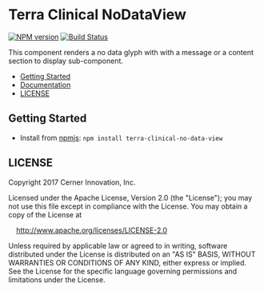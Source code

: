 # Terra Clinical NoDataView


[![NPM version](http://img.shields.io/npm/v/terra-clinical-no-data-view.svg)](https://www.npmjs.org/package/terra-clinical-no-data-view)
[![Build Status](https://travis-ci.org/cerner/terra-clinical.svg?branch=master)](https://travis-ci.org/cerner/terra-clinical)

This component renders a no data glyph with with a message or a content section to display sub-component.

- [Getting Started](#getting-started)
- [Documentation](https://github.com/cerner/terra-clinical/tree/master/packages/terra-clinical-no-data-view/docs)
- [LICENSE](#license)

## Getting Started

- Install from [npmjs](https://www.npmjs.com): `npm install terra-clinical-no-data-view`

## LICENSE

Copyright 2017 Cerner Innovation, Inc.

Licensed under the Apache License, Version 2.0 (the "License"); you may not use this file except in compliance with the License. You may obtain a copy of the License at

&nbsp;&nbsp;&nbsp;&nbsp;http://www.apache.org/licenses/LICENSE-2.0

Unless required by applicable law or agreed to in writing, software distributed under the License is distributed on an "AS IS" BASIS, WITHOUT WARRANTIES OR CONDITIONS OF ANY KIND, either express or implied. See the License for the specific language governing permissions and limitations under the License.
